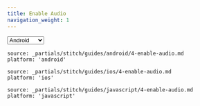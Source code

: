 ```yaml
---
title: Enable Audio
navigation_weight: 1
---
```


<select class="js-platform-selector">
  <option value="android">Android</option>
  <option value="ios">iOS</option>
  <option value="javascript">JavaScript</option>
</select>

<br>

```partial
source: _partials/stitch/guides/android/4-enable-audio.md
platform: 'android'
```

```partial
source: _partials/stitch/guides/ios/4-enable-audio.md
platform: 'ios'
```

```partial
source: _partials/stitch/guides/javascript/4-enable-audio.md
platform: 'javascript'
```
